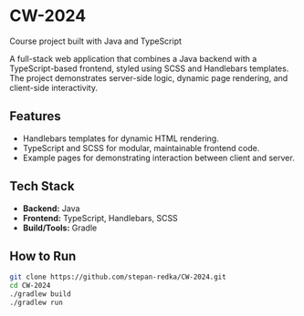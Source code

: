 # CW-2024

Course project built with Java and TypeScript

A full-stack web application that combines a Java backend with a TypeScript-based frontend, styled using SCSS and Handlebars templates. The project demonstrates server-side logic, dynamic page rendering, and client-side interactivity.

## Features

- Handlebars templates for dynamic HTML rendering.
- TypeScript and SCSS for modular, maintainable frontend code.
- Example pages for demonstrating interaction between client and server.

## Tech Stack

- **Backend:** Java
- **Frontend:** TypeScript, Handlebars, SCSS
- **Build/Tools:** Gradle

## How to Run

```bash
git clone https://github.com/stepan-redka/CW-2024.git
cd CW-2024
./gradlew build
./gradlew run
